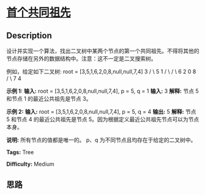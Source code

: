 # [首个共同祖先][title]

## Description

设计并实现一个算法，找出二叉树中某两个节点的第一个共同祖先。不得将其他的节点存储在另外的数据结构中。注意：这不一定是二叉搜索树。

例如，给定如下二叉树: root = [3,5,1,6,2,0,8,null,null,7,4]
                3         / \        5   1       / \ / \      6  2 0  8        / \       7   4      

 **示例 1:**
             **输入:** root = [3,5,1,6,2,0,8,null,null,7,4], p = 5, q = 1       **输入:** 3       **解释:** 节点 5 和节点 1 的最近公共祖先是节点 3。

 **示例 2:**
             **输入:** root = [3,5,1,6,2,0,8,null,null,7,4], p = 5, q = 4       **输出:** 5       **解释:** 节点 5 和节点 4 的最近公共祖先是节点 5。因为根据定义最近公共祖先节点可以为节点本身。

 **说明:**
            所有节点的值都是唯一的。      p、q 为不同节点且均存在于给定的二叉树中。


**Tags:** Tree

**Difficulty:** Medium

## 思路

[title]: https://leetcode-cn.com/problems/first-common-ancestor-lcci
